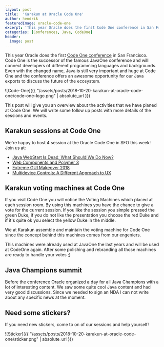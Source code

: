 ```yaml
---
layout: post
title:  'Karakun at Oracle Code One'
author: hendrik
featuredImage: oracle-code-one
excerpt: 'This year Oracle does the first Code One conference in San Francisco. Code One is the successor of the famous JavaOne conference and will connect developers of different programming languages and backgrounds. Karakun will have several sessions and activities at Code One.'
categories: [Conferences, Java, CodeOne]
header:
  image: post
---
```


This year Oracle does the first [Code One conference](https://www.oracle.com/code-one/index.html) in San Francisco. 
Code One is the successor of the famous JavaOne conference and will connect developers of different 
programming languages and backgrounds. Even with the changed name, Java is still very 
important and huge at Code One and the conference offers an awesome opportunity for our 
Java exports to discuss the future of the ecosystem.

![Code-One]({{ "/assets/posts/2018-10-20-karakun-at-oracle-code-one/code-one-logo.png" | absolute_url }})

This post will give you an overview about the activities that we have planed at 
Code One. We will write some follow up posts with more details of the 
sessions and events.

## Karakun sessions at Code One
We're happy to host 4 session at the Oracle Code One in SFO this week! 
Join us at:
* [Java WebStart Is Dead: What Should We Do Now?](https://oracle.rainfocus.com/widget/oracle/oow18/catalogcodeone18?search=DEV5418)
* [Web Components and Polymer 3](https://oracle.rainfocus.com/widget/oracle/oow18/catalogcodeone18?search=DEV5421)
* [Extreme GUI Makeover 2018](https://oracle.rainfocus.com/widget/oracle/oow18/catalogcodeone18?search=DEV5416)
* [Multidevice Controls: A Different Approach to UX](https://oracle.rainfocus.com/widget/oracle/oow18/catalogcodeone18?search=DEV4399)

## Karakun voting machines at Code One

If you visit Code One you will notice the Voting Machines which placed 
at each session room. By using this machines you have the chance to give a 
vote for the current session. If you like the session you simple pressed 
the green Duke, if you do not like the presentation you choose the red 
Duke and if it's quite ok you select the yellow Duke in the middle.

We at Karakun assemble and maintain the voting machine for Code One 
since the concept behind this machines comes from our engeniers.

This machines were already used at JavaOne the last years and will 
be used at CodeOne again. After some polishing and rebranding all 
those machines are ready to handle your votes ;)

## Java Champions summit
Before the conference Oracle organized a day for all Java 
Champions with a lot of interesting content. We saw some quite 
cool Java content and had very good discussions. Since we needed 
to sign an NDA I can not write about any specific news at the moment.

## Need some stickers?
If you need new stickers, come to on of our sessions and help yourself!

![Sticker]({{ "/assets/posts/2018-10-20-karakun-at-oracle-code-one/sticker.png" | absolute_url }})
